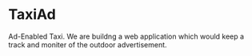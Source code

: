 # TaxiAd
Ad-Enabled Taxi. We are buildng a web application which would keep a track and moniter of the outdoor advertisement.

